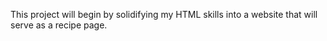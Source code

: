 This project will begin by solidifying my HTML skills into a website that will serve as a
recipe page.
